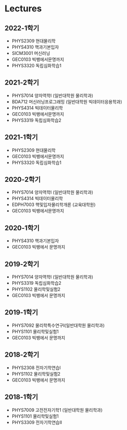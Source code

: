 # Lectures
## 2022-1학기
- PHYS2309 현대물리학
- PHYS4310 핵과기본입자
- SICM3001 머신러닝
- GEC0103 빅뱅에서문명까지
- PHYS3320 독립심화학습1

## 2021-2학기
- PHYS7014 양자역학I (일반대학원 물리학과)
- BDA712 머신러닝프로그래밍 (일반대학원 빅데이터응용학과)
- PHYS4314 빅데이터물리학
- GEC0103 빅뱅에서문명까지
- PHYS3319 독립심화학습2
## 2021-1학기
- PHYS2309 현대물리학
- GEC0103 빅뱅에서문명까지
- PHYS3320 독립심화학습1

## 2020-2학기
- PHYS7014 양자역학I (일반대학원 물리학과)
- PHYS4314 빅데이터물리학
- EDPH7003 핵및입자물리학개론 (교육대학원)
- GEC0103 빅뱅에서문명까지
## 2020-1학기
- PHYS4310 핵과기본입자
- GEC0103 빅뱅에서 문명까지

## 2019-2학기
- PHYS7014 양자역학I (일반대학원 물리학과)
- PHYS3319 독립심화학습2
- PHYS1102 물리학및실험2
- GEC0103 빅뱅에서 문명까지
## 2019-1학기
- PHYS7092 물리학특수연구Ⅰ(일반대학원 물리학과)
- PHYS1101 물리학및실험1
- GEC0103 빅뱅에서 문명까지

## 2018-2학기
- PHYS2308 전자기학연습I
- PHYS1102 물리학및실험2
- GEC0103 빅뱅에서 문명까지
## 2018-1학기
- PHYS7009 고전전자기학1 (일반대학원 물리학과)
- PHYS1101 물리학및실험1
- PHYS3309 전자기학연습II
